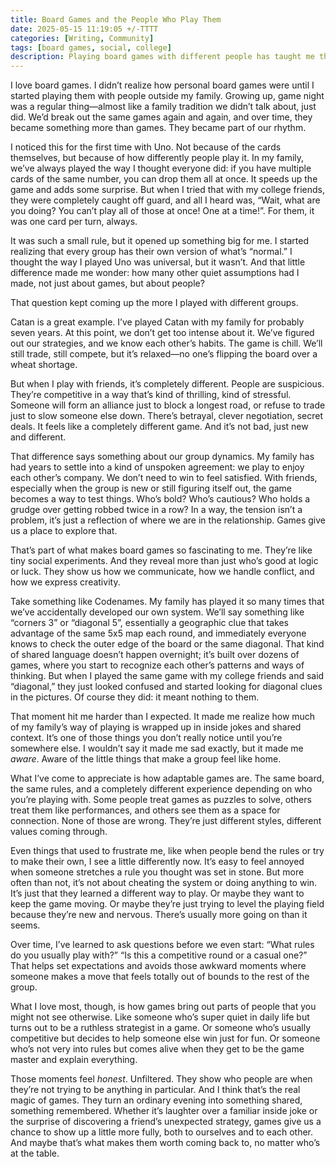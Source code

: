 ```yaml
---
title: Board Games and the People Who Play Them
date: 2025-05-15 11:19:05 +/-TTTT
categories: [Writing, Community]
tags: [board games, social, college] 
description: Playing board games with different people has taught me that how we play says as much about us as why we play.
---
```


I love board games. I didn’t realize how personal board games were until I started playing them with people outside my family. Growing up, game night was a regular thing—almost like a family tradition we didn’t talk about, just did. We’d break out the same games again and again, and over time, they became something more than games. They became part of our rhythm.

I noticed this for the first time with Uno. Not because of the cards themselves, but because of how differently people play it. In my family, we’ve always played the way I thought everyone did: if you have multiple cards of the same number, you can drop them all at once. It speeds up the game and adds some surprise. But when I tried that with my college friends, they were completely caught off guard, and all I heard was, “Wait, what are you doing? You can’t play all of those at once! One at a time!”. For them, it was one card per turn, always.

It was such a small rule, but it opened up something big for me. I started realizing that every group has their own version of what’s “normal.” I thought the way I played Uno was universal, but it wasn’t. And that little difference made me wonder: how many other quiet assumptions had I made, not just about games, but about people?

That question kept coming up the more I played with different groups.

Catan is a great example. I’ve played Catan with my family for probably seven years. At this point, we don’t get too intense about it. We’ve figured out our strategies, and we know each other’s habits. The game is chill. We’ll still trade, still compete, but it’s relaxed—no one’s flipping the board over a wheat shortage.

But when I play with friends, it’s completely different. People are suspicious. They’re competitive in a way that’s kind of thrilling, kind of stressful. Someone will form an alliance just to block a longest road, or refuse to trade just to slow someone else down. There’s betrayal, clever negotiation, secret deals. It feels like a completely different game. And it’s not bad, just new and different.

That difference says something about our group dynamics. My family has had years to settle into a kind of unspoken agreement: we play to enjoy each other’s company. We don’t need to win to feel satisfied. With friends, especially when the group is new or still figuring itself out, the game becomes a way to test things. Who’s bold? Who’s cautious? Who holds a grudge over getting robbed twice in a row? In a way, the tension isn’t a problem, it’s just a reflection of where we are in the relationship. Games give us a place to explore that.

That’s part of what makes board games so fascinating to me. They’re like tiny social experiments. And they reveal more than just who’s good at logic or luck. They show us how we communicate, how we handle conflict, and how we express creativity.

Take something like Codenames. My family has played it so many times that we’ve accidentally developed our own system. We’ll say something like “corners 3” or “diagonal 5”, essentially a geographic clue that takes advantage of the same 5x5 map each round, and immediately everyone knows to check the outer edge of the board or the same diagonal. That kind of shared language doesn’t happen overnight; it’s built over dozens of games, where you start to recognize each other’s patterns and ways of thinking. But when I played the same game with my college friends and said “diagonal,” they just looked confused and started looking for diagonal clues in the pictures. Of course they did: it meant nothing to them.

That moment hit me harder than I expected. It made me realize how much of my family’s way of playing is wrapped up in inside jokes and shared context. It’s one of those things you don’t really notice until you’re somewhere else. I wouldn’t say it made me sad exactly, but it made me _aware_. Aware of the little things that make a group feel like home.

What I’ve come to appreciate is how adaptable games are. The same board, the same rules, and a completely different experience depending on who you’re playing with. Some people treat games as puzzles to solve, others treat them like performances, and others see them as a space for connection. None of those are wrong. They’re just different styles, different values coming through.

Even things that used to frustrate me, like when people bend the rules or try to make their own, I see a little differently now. It’s easy to feel annoyed when someone stretches a rule you thought was set in stone. But more often than not, it’s not about cheating the system or doing anything to win. It’s just that they learned a different way to play. Or maybe they want to keep the game moving. Or maybe they’re just trying to level the playing field because they’re new and nervous. There’s usually more going on than it seems.

Over time, I’ve learned to ask questions before we even start: “What rules do you usually play with?” “Is this a competitive round or a casual one?” That helps set expectations and avoids those awkward moments where someone makes a move that feels totally out of bounds to the rest of the group.

What I love most, though, is how games bring out parts of people that you might not see otherwise. Like someone who’s super quiet in daily life but turns out to be a ruthless strategist in a game. Or someone who’s usually competitive but decides to help someone else win just for fun. Or someone who’s not very into rules but comes alive when they get to be the game master and explain everything.

Those moments feel _honest_. Unfiltered. They show who people are when they’re not trying to be anything in particular. And I think that’s the real magic of games. They turn an ordinary evening into something shared, something remembered. Whether it’s laughter over a familiar inside joke or the surprise of discovering a friend’s unexpected strategy, games give us a chance to show up a little more fully, both to ourselves and to each other. And maybe that’s what makes them worth coming back to, no matter who’s at the table.
